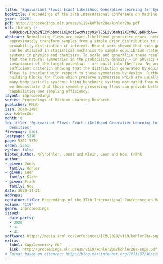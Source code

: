 ```yaml
---
title: 'Equivariant Flows: Exact Likelihood Generative Learning for Symmetric Densities'
booktitle: Proceedings of the 37th International Conference on Machine Learning
year: '2020'
pdf: http://proceedings.mlr.press/v119/kohler20a/kohler20a.pdf
url: !binary |-
  aHR0cDovL3Byb2NlZWRpbmdzLm1sci5wcmVzcy92MTE5L2vDtmhsZXIyMGEuaHRtbA==
abstract: Normalizing flows are exact-likelihood generative neural networks which
  approximately transform samples from a simple prior distribution to samples of the
  probability distribution of interest. Recent work showed that such generative models
  can be utilized in statistical mechanics to sample equilibrium states of many-body
  systems in physics and chemistry. To scale and generalize these results, it is essential
  that the natural symmetries in the probability density – in physics defined by the
  invariances of the target potential – are built into the flow. We provide a theoretical
  sufficient criterion showing that the distribution generated by equivariant normalizing
  flows is invariant with respect to these symmetries by design. Furthermore, we propose
  building blocks for flows which preserve symmetries which are usually found in physical/chemical
  many-body particle systems. Using benchmark systems motivated from molecular physics,
  we demonstrate that those symmetry preserving flows can provide better generalization
  capabilities and sampling efficiency.
layout: inproceedings
series: Proceedings of Machine Learning Research
publisher: PMLR
issn: 2640-3498
id: kohler20a
month: 0
tex_title: 'Equivariant Flows: Exact Likelihood Generative Learning for Symmetric
  Densities'
firstpage: 5361
lastpage: 5370
page: 5361-5370
order: 5361
cycles: false
bibtex_author: K{\"o}hler, Jonas and Klein, Leon and Noe, Frank
author:
- given: Jonas
  family: Köhler
- given: Leon
  family: Klein
- given: Frank
  family: Noe
date: 2020-11-21
address: 
container-title: Proceedings of the 37th International Conference on Machine Learning
volume: '119'
genre: inproceedings
issued:
  date-parts:
  - 2020
  - 11
  - 21
software: https://media.icml.cc/Conferences/ICML2020/v119/kohler20a-supp.zip
extras:
- label: Supplementary PDF
  link: http://proceedings.mlr.press/v119/kohler20a/kohler20a-supp.pdf
# Format based on citeproc: http://blog.martinfenner.org/2013/07/30/citeproc-yaml-for-bibliographies/
---
```

